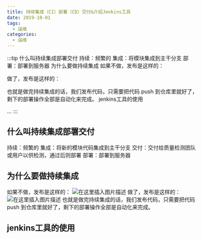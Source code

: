 ```yaml
---
title: 持续集成（CI）部署（CD）交付&介绍Jenkins工具
date: 2019-10-01
tags:
  - 运维
categories:
  - 运维
---
```


:::tip
什么叫持续集成部署交付
持续：频繁的
集成：将模块集成到主干分支
部署：部署到服务器
为什么要做持续集成
如果不做，发布是这样的：

做了，发布是这样的：

也就是做完持续集成的话，我们发布代码，只需要把代码 push 到仓库里就好了，剩下的部署操作全部是自动化来完成。
jenkins工具的使用

...
:::

<!-- more -->

## 什么叫持续集成部署交付
持续：频繁的
集成：将新的模块代码集成到主干分支
交付：交付给质量检测团队或用户以供检测，通过后则部署
部署：部署到服务器
## 为什么要做持续集成
如果不做，发布是这样的：
![在这里插入图片描述](https://img-blog.csdnimg.cn/20191001175509803.png?x-oss-process=image/watermark,type_ZmFuZ3poZW5naGVpdGk,shadow_10,text_aHR0cHM6Ly9ibG9nLmNzZG4ubmV0L3dlaXhpbl80Mzk3MjQzNw==,size_16,color_FFFFFF,t_70)
做了，发布是这样的：
![在这里插入图片描述](https://img-blog.csdnimg.cn/20191001175542191.png?x-oss-process=image/watermark,type_ZmFuZ3poZW5naGVpdGk,shadow_10,text_aHR0cHM6Ly9ibG9nLmNzZG4ubmV0L3dlaXhpbl80Mzk3MjQzNw==,size_16,color_FFFFFF,t_70)
也就是做完持续集成的话，我们发布代码，只需要把代码 push 到仓库里就好了，剩下的部署操作全部是自动化来完成。
## jenkins工具的使用
